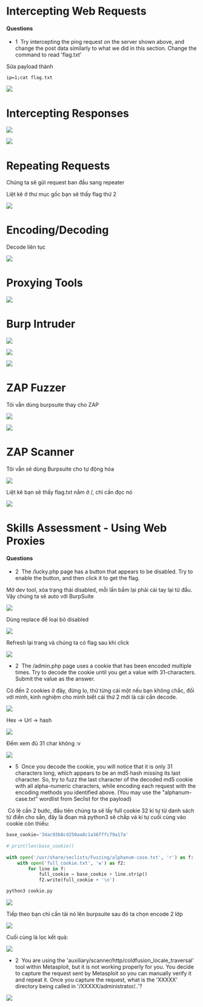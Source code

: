 
# Intercepting Web Requests

#### Questions

+ 1  Try intercepting the ping request on the server shown above, and change the post data similarly to what we did in this section. Change the command to read 'flag.txt'

Sửa payload thành

```
ip=1;cat flag.txt
```

![](images/1.png)


# Intercepting Responses


![](images/2.png)

![](images/3.png)

# Repeating Requests

Chúng ta sẽ gửi request ban đầu sang repeater

Liệt kê ở thư mục gốc bạn sẽ thấy flag thứ 2

![](images/4.png)

# Encoding/Decoding

Decode liên tục

![](images/5.png)

# Proxying Tools

![](images/6.png)

# Burp Intruder

![](images/9.png)

![](images/7.png)


![](images/8.png)

# ZAP Fuzzer

Tôi vẫn dùng burpsuite thay cho ZAP

![](images/11.png)

![](images/10.png)


# ZAP Scanner

Tôi vẫn sẽ dùng Burpsuite cho tự động hóa

![](images/12.png)


Liệt kê bạn sẽ thấy flag.txt nằm ở /, chỉ cần đọc nó

![](images/13.png)


# Skills Assessment - Using Web Proxies

#### Questions


+ 2  The /lucky.php page has a button that appears to be disabled. Try to enable the button, and then click it to get the flag.

Mở dev tool, xóa trạng thái disabled, mỗi lần bấm lại phải cài tay lại từ đầu. Vậy chúng ta sẽ auto với BurpSuite

![](images/14.png)

Dùng replace để loại bỏ disabled

![](images/15.png)

Refresh lại trang và chúng ta có flag sau khi click

![](images/16.png)

+ 2  The /admin.php page uses a cookie that has been encoded multiple times. Try to decode the cookie until you get a value with 31-characters. Submit the value as the answer.

Có đến 2 cookies ở đây, đừng lo, thử từng cái một nếu bạn không chắc, đối với mình, kinh nghiệm cho mình biết cái thứ 2 mới là cái cần decode.

![](images/17.png)

Hex -> Url -> hash

![](images/18.png)

Đếm xem đủ 31 char không :v

![](images/19.png)



+ 5  Once you decode the cookie, you will notice that it is only 31 characters long, which appears to be an md5 hash missing its last character. So, try to fuzz the last character of the decoded md5 cookie with all alpha-numeric characters, while encoding each request with the encoding methods you identified above. (You may use the "alphanum-case.txt" wordlist from Seclist for the payload)

 Có lẽ cần 2 bước, đầu tiên chúng ta sẽ lấy full cookie 32 kí tự từ danh sách từ điển cho sẵn, đây là đoạn mã python3 sẽ chắp vá kí tự cuối cùng vào cookie còn thiếu:

```python
base_cookie='3dac93b8cd250aa8c1a36fffc79a17a'  
  
# print(len(base_cookie))  
  
with open('/usr/share/seclists/Fuzzing/alphanum-case.txt', 'r') as f:  
    with open('full_cookie.txt', 'w') as f2:  
        for line in f:  
            full_cookie = base_cookie + line.strip()  
            f2.write(full_cookie + '\n')
```

```zsh
python3 cookie.py
```

![](images/20.png)

Tiếp theo bạn chỉ cần tải nó lên burpsuite sau đó ta chọn encode 2 lớp

![](images/21.png)

Cuối cùng là lọc kết quả:

![](images/22.png)

+ 2  You are using the 'auxiliary/scanner/http/coldfusion_locale_traversal' tool within Metasploit, but it is not working properly for you. You decide to capture the request sent by Metasploit so you can manually verify it and repeat it. Once you capture the request, what is the 'XXXXX' directory being called in '/XXXXX/administrator/..'?

![](images/23.png)
